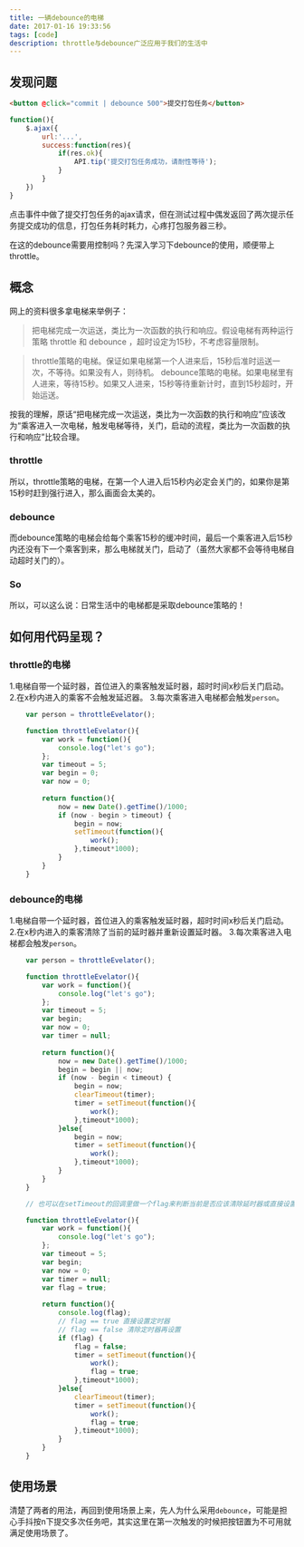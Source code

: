 ```yaml
---
title: 一辆debounce的电梯
date: 2017-01-16 19:33:56
tags: [code]
description: throttle与debounce广泛应用于我们的生活中
---
```


## 发现问题

``` html
<button @click="commit | debounce 500">提交打包任务</button>

```

``` javascript
function(){
    $.ajax({
        url:'...',
        success:function(res){
            if(res.ok){
                API.tip('提交打包任务成功，请耐性等待');
            }
        }
    })
}

```

点击事件中做了提交打包任务的ajax请求，但在测试过程中偶发返回了两次提示任务提交成功的信息，打包任务耗时耗力，心疼打包服务器三秒。

在这的debounce需要用控制吗？先深入学习下debounce的使用，顺便带上throttle。

## 概念

网上的资料很多拿电梯来举例子：

> 把电梯完成一次运送，类比为一次函数的执行和响应。假设电梯有两种运行策略 throttle 和 debounce ，超时设定为15秒，不考虑容量限制。

> throttle策略的电梯。保证如果电梯第一个人进来后，15秒后准时运送一次，不等待。如果没有人，则待机。
> debounce策略的电梯。如果电梯里有人进来，等待15秒。如果又人进来，15秒等待重新计时，直到15秒超时，开始运送。

按我的理解，原话“把电梯完成一次运送，类比为一次函数的执行和响应”应该改为“乘客进入一次电梯，触发电梯等待，关门，启动的流程，类比为一次函数的执行和响应”比较合理。

### throttle

所以，throttle策略的电梯，在第一个人进入后15秒内必定会关门的，如果你是第15秒时赶到强行进入，那么画面会太美的。

### debounce

而debounce策略的电梯会给每个乘客15秒的缓冲时间，最后一个乘客进入后15秒内还没有下一个乘客到来，那么电梯就关门，启动了（虽然大家都不会等待电梯自动超时关门的）。

### So

所以，可以这么说：日常生活中的电梯都是采取debounce策略的！


## 如何用代码呈现？

### throttle的电梯
1.电梯自带一个延时器，首位进入的乘客触发延时器，超时时间x秒后关门启动。
2.在x秒内进入的乘客不会触发延迟器。
3.每次乘客进入电梯都会触发`person`。

``` javascript
    var person = throttleEvelator();

    function throttleEvelator(){
        var work = function(){
            console.log("let's go");
        };
        var timeout = 5;
        var begin = 0;
        var now = 0;
        
        return function(){
            now = new Date().getTime()/1000;
            if (now - begin > timeout) {
                begin = now;
                setTimeout(function(){
                    work();
                },timeout*1000);
            }
        }
    }
```

### debounce的电梯
1.电梯自带一个延时器，首位进入的乘客触发延时器，超时时间x秒后关门启动。
2.在x秒内进入的乘客清除了当前的延时器并重新设置延时器。
3.每次乘客进入电梯都会触发`person`。

``` javascript
    var person = throttleEvelator();

    function throttleEvelator(){
        var work = function(){
            console.log("let's go");
        };
        var timeout = 5;
        var begin;
        var now = 0;
        var timer = null;
        
        return function(){
            now = new Date().getTime()/1000;
            begin = begin || now;
            if (now - begin < timeout) {
                begin = now;
                clearTimeout(timer);
                timer = setTimeout(function(){
                    work();
                },timeout*1000);
            }else{
                begin = now;
                timer = setTimeout(function(){
                    work();
                },timeout*1000);
            }
        }
    }

    // 也可以在setTimeout的回调里做一个flag来判断当前是否应该清除延时器或直接设置延时器

    function throttleEvelator(){
        var work = function(){
            console.log("let's go");
        };
        var timeout = 5;
        var begin;
        var now = 0;
        var timer = null;
        var flag = true;
        
        return function(){
            console.log(flag);
            // flag == true 直接设置定时器
            // flag == false 清除定时器再设置
            if (flag) {
                flag = false;
                timer = setTimeout(function(){
                    work();
                    flag = true;
                },timeout*1000);
            }else{
                clearTimeout(timer);
                timer = setTimeout(function(){
                    work();
                    flag = true;
                },timeout*1000);
            }
        }
    }
```

## 使用场景

清楚了两者的用法，再回到使用场景上来，先人为什么采用`debounce`，可能是担心手抖按n下提交多次任务吧，其实这里在第一次触发的时候把按钮置为不可用就满足使用场景了。

